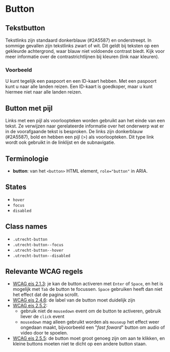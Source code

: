 <!-- @license CC0-1.0 -->

# Button

## Tekstbutton

Tekstlinks zijn standaard donkerblauw (#2A5587) en onderstreept. In sommige gevallen zijn tekstlinks zwart of wit. Dit geldt bij teksten op een gekleurde achtergrond, waar blauw niet voldoende contrast biedt. Kijk voor meer informatie over de contrastrichtlijnen bij kleuren (link naar kleuren).

### Voorbeeld

U kunt tegelijk een paspoort en een ID-kaart hebben. Met een paspoort kunt u naar alle landen reizen. Een ID-kaart is goedkoper, maar u kunt hiermee niet naar alle landen reizen.

## Button met pijl

Links met een pijl als voorloopteken worden gebruikt aan het einde van een tekst. Ze verwijzen naar gerelateerde informatie over het onderwerp wat er in de voorafgaande tekst is besproken. De links zijn donkerblauw (#2A5587), bold en hebben een pijl (>) als voorloopteken. Dit type link wordt ook gebruikt in de linklijst en de subnavigatie.

## Terminologie

- **button**: van het `<button>` HTML element, `role="button"` in ARIA.

## States

- `hover`
- `focus`
- `disabled`

## Class names

- `.utrecht-button`
- `.utrecht-button--focus`
- `.utrecht-button--hover`
- `.utrecht-button--disabled`

## Relevante WCAG regels

- [WCAG eis 2.1.3](https://www.w3.org/TR/WCAG21/#keyboard-no-exception): je kan de button activeren met `Enter` of `Space`, en het is mogelijk met `Tab` de button te focussen. `Space` gebruiken heeft dan niet het effect dat de pagina scrollt.
- [WCAG eis 2.4.6](https://www.w3.org/TR/WCAG21/#headings-and-labels): de label van de button moet duidelijk zijn
- [WCAG eis 2.5.2](https://www.w3.org/TR/WCAG21/#pointer-cancellation):
  - gebruik niet de `mousedown` event om de button te activeren, gebruik liever de `click` event
  - `mousedown` mag alleen gebruikt worden als `mouseup` het effect weer ongedaan maakt, bijvoorbeeld een "_fast foward_" button om audio of video door te spoelen.
- [WCAG eis 2.5.5](https://www.w3.org/TR/WCAG21/#target-size): de button moet groot genoeg zijn om aan te klikken, en kleine buttons moeten niet te dicht op een andere button staan.
